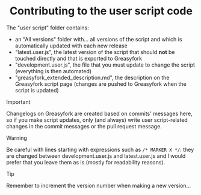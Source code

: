 <div align="center">

# Contributing to the user script code

</div>

The "user script" folder contains:
* an "All versions" folder with... all versions of the script and which is automatically updated with each new release
* "latest.user.js", the latest version of the script that should **not** be touched directly and that is exported to Greasyfork
* "development.user.js", the file that you must update to change the script (everything is then automated)
* "greasyfork_extended_description.md", the description on the Greasyfork script page (changes are pushed to Greasyfork when the script is updated)

> [!Important]
> Changelogs on Greasyfork are created based on commits' messages here, so if you make script updates, only (and always) write user script-related changes in the commit messages or the pull request message.

> [!WARNING]
> Be careful with lines starting with expressions such as `/* MARKER X */`: they are changed between development.user.js and latest.user.js and I would prefer that you leave them as is (mostly for readability reasons).

> [!Tip]
> Remember to increment the version number when making a new version...
